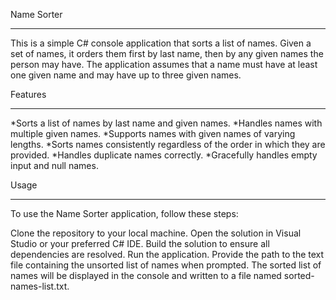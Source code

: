 Name Sorter
___________

This is a simple C# console application that sorts a list of names. Given a set of names, it orders them first by last name, then by any given names the person may have. The application assumes that a name must have at least one given name and may have up to three given names.


Features
_________

*Sorts a list of names by last name and given names.
*Handles names with multiple given names.
*Supports names with given names of varying lengths.
*Sorts names consistently regardless of the order in which they are provided.
*Handles duplicate names correctly.
*Gracefully handles empty input and null names.


Usage
______
To use the Name Sorter application, follow these steps:

Clone the repository to your local machine.
Open the solution in Visual Studio or your preferred C# IDE.
Build the solution to ensure all dependencies are resolved.
Run the application.
Provide the path to the text file containing the unsorted list of names when prompted.
The sorted list of names will be displayed in the console and written to a file named sorted-names-list.txt.

